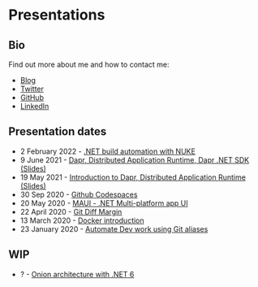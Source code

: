 # Presentations

## Bio

Find out more about me and how to contact me:

* [Blog](https://laurentkempe.com/)
* [Twitter](https://twitter.com/laurentkempe)
* [GitHub](https://github.com/laurentkempe)
* [LinkedIn](https://www.linkedin.com/in/laurentkempe/)

## Presentation dates

* 2 February 2022 - [.NET build automation with NUKE](https://laurentkempe.com/presentations/dotNET%20build%20automation%20with%20NUKE/#/)
* 9 June 2021 - [Dapr, Distributed Application Runtime, Dapr .NET SDK (Slides)](https://laurentkempe.com/presentations/Introduction%20to%20Dapr%20.NET%20SDK/Introduction%20to%20Dapr%20.NET%20SDK.pptx)
* 19 May 2021 - [Introduction to Dapr, Distributed Application Runtime (Slides)](https://laurentkempe.com/presentations/Introduction%20to%20Dapr/Introduction%20to%20Dapr.pptx)
* 30 Sep 2020 - [Github Codespaces](https://laurentkempe.com/presentations/Github%20Codespaces/#/)
* 20 May 2020 - [MAUI - .NET Multi-platform app UI](https://laurentkempe.com/presentations//dotNET%20Multi-platform%20App%20UI/#/)
* 22 April 2020 - [Git Diff Margin](https://laurentkempe.com/presentations/Git%20Diff%20Margin/#/)
* 13 March 2020 - [Docker introduction](https://laurentkempe.com/presentations/Docker%20introduction/index.html#/)
* 23 January 2020 - [Automate Dev work using Git aliases](https://laurentkempe.com/presentations/Automate%20Dev%20work%20using%20Git%20aliases/index.html#/)

## WIP

* ? - [Onion architecture with .NET 6]()
